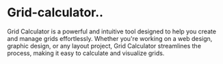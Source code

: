 # Grid-calculator..
Grid Calculator is a powerful and intuitive tool designed to help you create and manage grids effortlessly. Whether you're working on a web design, graphic design, or any layout project, Grid Calculator streamlines the process, making it easy to calculate and visualize grids.
